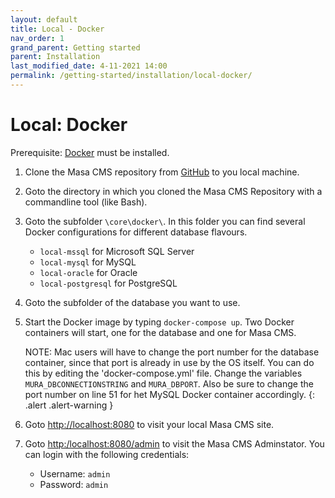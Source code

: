 ```yaml
---
layout: default
title: Local - Docker
nav_order: 1
grand_parent: Getting started
parent: Installation
last_modified_date: 4-11-2021 14:00
permalink: /getting-started/installation/local-docker/
---
```


# Local: Docker

Prerequisite: [Docker](https://docs.docker.com/get-started/) must be installed.

1. Clone the Masa CMS repository from [GitHub](https://github.com/MasaCMS/MasaCMS) to you local machine.

2. Goto the directory in which you cloned the Masa CMS Repository with a commandline tool (like Bash).

3. Goto the subfolder `\core\docker\`. In this folder you can find several Docker configurations for different database flavours.
    * `local-mssql`  for Microsoft SQL Server
    * `local-mysql`  for MySQL
    * `local-oracle` for Oracle
    * `local-postgresql` for PostgreSQL

4. Goto the subfolder of the database you want to use.

5. Start the Docker image by typing `docker-compose up`. Two Docker containers will start, one for the database and one for Masa CMS.

    NOTE: Mac users will have to change the port number for the database container, since that port is already in use by the OS itself. You can do this by editing the 'docker-compose.yml' file. Change the variables `MURA_DBCONNECTIONSTRING` and `MURA_DBPORT`. Also be sure to change the port number on line 51 for het MySQL Docker container accordingly.
    {: .alert .alert-warning }

6. Goto [http://localhost:8080](http://localhost:8080) to visit your local Masa CMS site.

7. Goto [http:/localhost:8080/admin](http:/localhost:8080/admin) to visit the Masa CMS Adminstator. You can login with the following credentials:
    * Username: `admin`
    * Password: `admin`